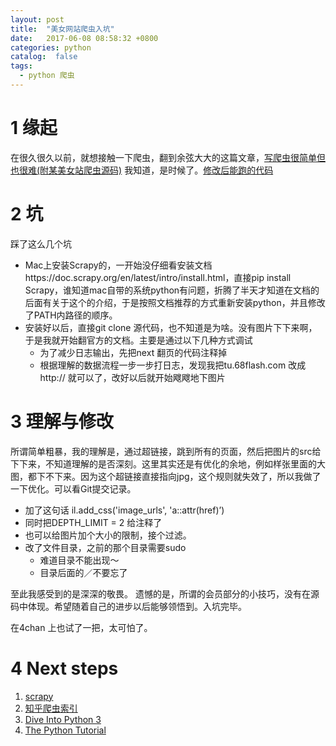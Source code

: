 ```yaml
---
layout: post
title:  "美女网站爬虫入坑"
date:   2017-06-08 08:58:32 +0800
categories: python
catalog:  false
tags:
  - python 爬虫
---
```



# 1 缘起

在很久很久以前，就想接触一下爬虫，翻到余弦大大的这篇文章，[写爬虫很简单但也很难(附某美女站爬虫源码)](http://mp.weixin.qq.com/s/yRsH0mgcWkqQwJcCL9VnmA) 我知道，是时候了。[修改后能跑的代码](https://github.com/toolazytoname/crawlers)

# 2 坑

踩了这么几个坑

* Mac上安装Scrapy的，一开始没仔细看安装文档https://doc.scrapy.org/en/latest/intro/install.html，直接pip install Scrapy，谁知道mac自带的系统python有问题，折腾了半天才知道在文档的后面有关于这个的介绍，于是按照文档推荐的方式重新安装python，并且修改了PATH内路径的顺序。
* 安装好以后，直接git clone 源代码，也不知道是为啥。没有图片下下来啊，于是我就开始翻官方的文档。主要是通过以下几种方式调试
    * 为了减少日志输出，先把next 翻页的代码注释掉
    * 根据理解的数据流程一步一步打日志，发现我把tu.68flash.com 改成http:// 就可以了，改好以后就开始飕飕地下图片

# 3 理解与修改

所谓简单粗暴，我的理解是，通过超链接，跳到所有的页面，然后把图片的src给下下来，不知道理解的是否深刻。这里其实还是有优化的余地，例如样张里面的大图，都下不下来。因为这个超链接直接指向jpg，这个规则就失效了，所以我做了一下优化。可以看Git提交记录。

* 加了这句话 il.add_css('image_urls', 'a::attr(href)’)
* 同时把DEPTH_LIMIT = 2 给注释了
* 也可以给图片加个大小的限制，接个过滤。
* 改了文件目录，之前的那个目录需要sudo
    * 难道目录不能出现～
    * 目录后面的／不要忘了

    
至此我感受到的是深深的敬畏。
遗憾的是，所谓的会员部分的小技巧，没有在源码中体现。希望随着自己的进步以后能够领悟到。入坑完毕。

在4chan 上也试了一把，太可怕了。

# 4 Next steps

1. [scrapy](https://doc.scrapy.org/en/latest/index.html)
2. [知乎爬虫索引](https://www.zhihu.com/topic/19577498)
3. [Dive Into Python 3](http://www.diveintopython3.net)
4. [The Python Tutorial](https://docs.python.org/3/tutorial/)

	

	


